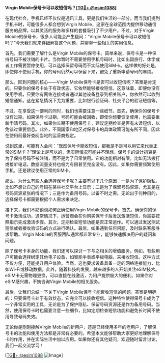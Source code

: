 **Virgin Mobile保号卡可以收短信吗？[[TG💪+ @esim1088](https://t.me/s/esim1088)]**

在现代社会，手机已经不仅仅是通讯工具，更是我们生活的一部分。而当我们提到手机卡时，可能很多人都会想到Virgin Mobile，这家在全球范围内提供移动通信服务的品牌，以其灵活的服务和多样的套餐吸引了不少用户。不过，对于Virgin Mobile的保号卡，很多人可能会产生疑问：“Virgin Mobile保号卡可以收短信吗？”今天我们就来详细解答这个问题，并聊聊一些相关的实用信息。

首先，我们需要了解什么是Virgin Mobile的保号卡。简单来说，保号卡是一种保持号码不被注销的卡片。当你暂时不需要使用手机号码时，比如出国旅行、休学或者工作需要暂停使用，可以选择保留号码而不实际使用SIM卡。这样做的好处是，即使你不使用手机，你的号码仍然可以保留下来，避免了重新申请号码的麻烦。

那么，回到问题的核心——Virgin Mobile保号卡是否可以收短信呢？答案是肯定的。只要你的保号卡处于有效状态，它依然能够接收短信。这意味着，即便你没有使用手机，只要你有网络连接或者通过其他设备登录到相关账户，你依然可以收到短信通知。这在紧急情况下尤为重要，比如银行验证码、社交平台的验证短信等。

不过，在享受这一便利的同时，我们也需要注意一些细节。首先，确保你的保号卡没有过期。如果保号卡过期，号码可能会被回收，即使你想要恢复使用，也需要重新申请号码。其次，如果你长期不使用保号卡，建议定期检查是否有未读短信，以免错过重要信息。此外，不同国家和地区对保号卡的具体政策可能有所不同，因此在使用前最好查阅当地的运营商规定。

说到这里，可能有人会问：“既然保号卡能收短信，那我是不是可以用它来代替正常的SIM卡？”理论上是可以的，但实际情况可能并不理想。保号卡的设计初衷是为了保持号码不被注销，而不是为了日常使用。它的功能相对有限，比如无法拨打或接听电话，数据流量支持也极为有限甚至完全没有。因此，如果你需要频繁使用手机，还是建议使用正常的SIM卡。

那么，为什么有些人会选择保号卡呢？主要有以下几个原因：一是为了保护隐私，比如不想让自己的号码在某些社交平台上显示；二是为了保留号码资源，尤其是在号码资源紧张的情况下；三是作为备用号码，以备不时之需。无论出于何种目的，选择保号卡都需要根据个人需求来决定。

接下来，我们不妨谈谈如何正确使用Virgin Mobile的保号卡。首先，确保你的保号卡激活成功。通常情况下，运营商会在你购买保号卡后发送激活短信，你需要按照指示完成激活步骤。其次，定期检查短信功能是否正常运作。可以通过发送测试短信或者接收验证码的方式进行确认。最后，如果遇到任何问题，及时联系客服寻求帮助。Virgin Mobile的客服团队通常都非常专业，能够快速解决用户的疑问和问题。

除了保号卡本身的功能，我们还可以探讨一下与之相关的增值服务。例如，有些用户可能会选择绑定其他电子设备，如智能手表或平板电脑，来接收短信。这种方式不仅方便，还能提升用户体验。当然，这也要求设备具备一定的网络连接能力，比如Wi-Fi或移动数据。此外，随着科技的发展，越来越多的人开始关注eSIM技术。eSIM卡无需物理更换，可以直接在线激活，为用户提供极大的便利。如果你对eSIM感兴趣，不妨咨询Virgin Mobile的相关服务。

最后，让我们总结一下关于Virgin Mobile保号卡能否收短信的问题。答案是明确的：只要保号卡处于有效状态，它完全可以接收短信。这种特性使得保号卡成为了一个非常实用的工具，无论是为了保护隐私、保留号码资源还是作为备用号码。当然，使用保号卡时也需要注意一些细节，比如定期检查短信功能和避免长时间不使用导致号码失效。

无论你是刚刚接触Virgin Mobile的新用户，还是已经使用多年的老用户，了解保号卡的功能和使用方法都是非常有必要的。希望本文能够帮助大家更好地理解保号卡的作用，并在实际生活中加以应用。如果你还有其他疑问，欢迎随时留言讨论，我们一起交流学习！

[[TG💪+ @esim1088](https://t.me/s/esim1088) ![Image](https://i.postimg.cc/4NQfJmqS/Snipaste-2025-05-13-00-14-12.png)]